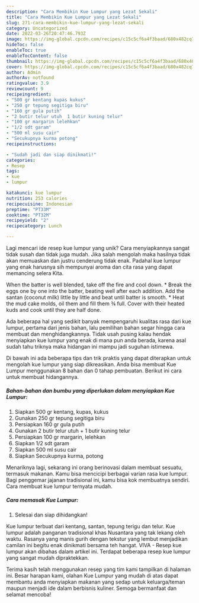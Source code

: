 ```yaml
---
description: "Cara Membikin Kue Lumpur yang Lezat Sekali"
title: "Cara Membikin Kue Lumpur yang Lezat Sekali"
slug: 271-cara-membikin-kue-lumpur-yang-lezat-sekali
category: Uncategorized
date: 2022-03-26T20:47:46.793Z
image: https://img-global.cpcdn.com/recipes/c15c5cf6a4f3baad/680x482cq70/kue-lumpur-foto-resep-utama.jpg
hideToc: false
enableToc: true
enableTocContent: false
thumbnail: https://img-global.cpcdn.com/recipes/c15c5cf6a4f3baad/680x482cq70/kue-lumpur-foto-resep-utama.jpg
cover: https://img-global.cpcdn.com/recipes/c15c5cf6a4f3baad/680x482cq70/kue-lumpur-foto-resep-utama.jpg
author: Admin
authorAv: notfound
ratingvalue: 3.9
reviewcount: 9
recipeingredient:
- "500 gr kentang kupas kukus"
- "250 gr tepung segitiga biru"
- "160 gr gula putih"
- "2 butir telur utuh  1 butir kuning telur"
- "100 gr margarin lelehkan"
- "1/2 sdt garam"
- "500 ml susu cair"
- "Secukupnya kurma potong"
recipeinstructions:

- "Sudah jadi dan siap dinikmati!"
categories:
- Resep
tags:
- kue
- lumpur

katakunci: kue lumpur 
nutrition: 253 calories
recipecuisine: Indonesian
preptime: "PT33M"
cooktime: "PT32M"
recipeyield: "2"
recipecategory: Lunch

---
```





Lagi mencari ide resep kue lumpur yang unik? Cara menyiapkannya sangat tidak susah dan tidak juga mudah. Jika salah mengolah maka hasilnya tidak akan memuaskan dan justru cenderung tidak enak. Padahal kue lumpur yang enak harusnya sih mempunyai aroma dan cita rasa yang dapat memancing selera Kita.





When the batter is well blended, take off the fire and cool down. * Break the eggs one by one into the batter, beating well after each addition. Add the santan (coconut milk) little by little and beat until batter is smooth. * Heat the mud cake molds, oil them and fill them ¾ full. Cover with their heated kuds and cook until they are half done.

Ada beberapa hal yang sedikit banyak mempengaruhi kualitas rasa dari kue lumpur, pertama dari jenis bahan, lalu pemilihan bahan segar hingga cara membuat dan menghidangkannya. Tidak usah pusing kalau hendak menyiapkan kue lumpur yang enak di mana pun anda berada, karena asal sudah tahu triknya maka hidangan ini mampu jadi suguhan istimewa.






Di bawah ini ada beberapa tips dan trik praktis yang dapat diterapkan untuk mengolah kue lumpur yang siap dikreasikan. Anda bisa membuat Kue Lumpur menggunakan 8 bahan dan 0 tahap pembuatan. Berikut ini cara untuk membuat hidangannya.

<!--inarticleads1-->

##### Bahan-bahan dan bumbu yang diperlukan dalam menyiapkan Kue Lumpur:

1. Siapkan 500 gr kentang, kupas, kukus
1. Gunakan 250 gr tepung segitiga biru
1. Persiapkan 160 gr gula putih
1. Gunakan 2 butir telur utuh + 1 butir kuning telur
1. Persiapkan 100 gr margarin, lelehkan
1. Siapkan 1/2 sdt garam
1. Siapkan 500 ml susu cair
1. Siapkan Secukupnya kurma, potong


Menariknya lagi, sekarang ini orang berinovasi dalam membuat sesuatu, termasuk makanan. Kamu bisa mencicipi berbagai varian rasa kue lumpur. Bagi penggemar jajanan tradisional ini, kamu bisa kok membuatnya sendiri. Cara membuat kue lumpur ternyata mudah. 

<!--inarticleads2-->

##### Cara memasak Kue Lumpur:


1. Selesai dan siap dihidangkan!

Kue lumpur terbuat dari kentang, santan, tepung terigu dan telur. Kue lumpur adalah panganan tradisional khas Nusantara yang tak lekang oleh waktu. Rasanya yang manis gurih dengan tekstur yang lembut menjadikan camilan ini begitu enak dinikmati bersama teh hangat. VIVA - Resep kue lumpur akan dibahas dalam artikel ini. Terdapat beberapa resep kue lumpur yang sangat mudah dipraktekkan. 

Terima kasih telah menggunakan resep yang tim kami tampilkan di halaman ini. Besar harapan kami, olahan Kue Lumpur yang mudah di atas dapat membantu anda menyiapkan makanan yang sedap untuk keluarga/teman maupun menjadi ide dalam berbisnis kuliner. Semoga bermanfaat dan selamat mencoba!
